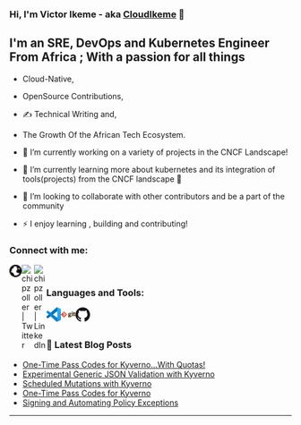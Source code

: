 ### Hi, I'm Victor Ikeme - aka [CloudIkeme][website] 👋

## I'm an SRE, DevOps and Kubernetes Engineer From Africa ; With a passion for all things 
- Cloud-Native,
- OpenSource Contributions,
- ✍️ Technical Writing and, 
- The Growth Of the African Tech Ecosystem.

- 🔭 I’m currently working on a variety of projects in the CNCF Landscape!
- 🌱 I’m currently learning more about kubernetes and its integration of tools(projects) from the CNCF landscape  🤣
- 👯 I’m looking to collaborate with other contributors and be a part of the community
- ⚡ I enjoy learning , building and contributing! 

### Connect with me:

[<img align="left" alt="neonmirrors.net" width="22px" src="https://raw.githubusercontent.com/iconic/open-iconic/master/svg/globe.svg" />][website]
[<img align="left" alt="chipzoller | Twitter" width="22px" src="https://cdn.jsdelivr.net/npm/simple-icons@v3/icons/twitter.svg" />][twitter]
[<img align="left" alt="chipzoller | LinkedIn" width="22px" src="https://cdn.jsdelivr.net/npm/simple-icons@v3/icons/linkedin.svg" />][linkedin]

<br />

### Languages and Tools:

[<img align="left" alt="Visual Studio Code" width="26px" src="https://raw.githubusercontent.com/github/explore/80688e429a7d4ef2fca1e82350fe8e3517d3494d/topics/visual-studio-code/visual-studio-code.png" />](https://code.visualstudio.com/)
[<img align="left" alt="Git" width="26px" src="https://raw.githubusercontent.com/github/explore/80688e429a7d4ef2fca1e82350fe8e3517d3494d/topics/git/git.png" />](https://git-scm.com/)
[<img align="left" alt="GitHub" width="26px" src="https://raw.githubusercontent.com/github/explore/78df643247d429f6cc873026c0622819ad797942/topics/github/github.png" />](https://github.com/)

<br />
<br />

### 📕 Latest Blog Posts
<!-- BLOG-POST-LIST:START -->
- [One-Time Pass Codes for Kyverno...With Quotas!](https://neonmirrors.net/post/2023-08/one-time-pass-codes-with-quotas/)
- [Experimental Generic JSON Validation with Kyverno](https://neonmirrors.net/post/2023-07/experimental-generic-json-validation-with-kyverno/)
- [Scheduled Mutations with Kyverno](https://neonmirrors.net/post/2023-07/scheduled-kyverno-mutations/)
- [One-Time Pass Codes for Kyverno](https://neonmirrors.net/post/2023-06/one-time-pass-codes-for-kyverno/)
- [Signing and Automating Policy Exceptions](https://neonmirrors.net/post/2023-03/signing-and-automating-policy-exceptions/)
<!-- BLOG-POST-LIST:END -->

---

[website]: https://neonmirrors.net
[twitter]: https://twitter.com/chipzoller
[linkedin]: https://linkedin.com/in/chipzoller

<!--
**CloudIkeme/CloudIkeme** is a ✨ _special_ ✨ repository because its `README.md` (this file) appears on your GitHub profile.

Here are some ideas to get you started:

- 🔭 I’m currently working on ...
- 🌱 I’m currently learning ...
- 👯 I’m looking to collaborate on ...
- 🤔 I’m looking for help with ...
- 💬 Ask me about ...
- 📫 How to reach me: ...
- 😄 Pronouns: ...
- ⚡ Fun fact: ...
-->
